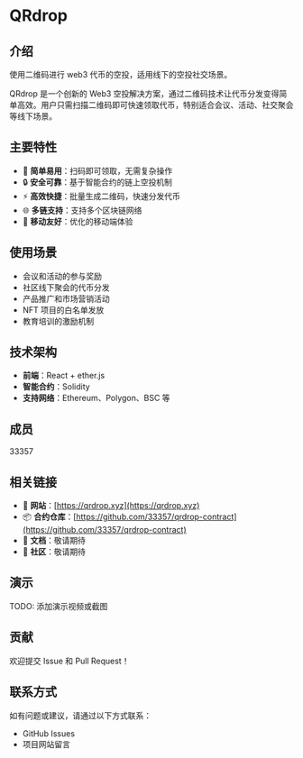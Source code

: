 # QRdrop

## 介绍

使用二维码进行 web3 代币的空投，适用线下的空投社交场景。

QRdrop 是一个创新的 Web3 空投解决方案，通过二维码技术让代币分发变得简单高效。用户只需扫描二维码即可快速领取代币，特别适合会议、活动、社交聚会等线下场景。

## 主要特性

- 🎯 **简单易用**：扫码即可领取，无需复杂操作
- 🔒 **安全可靠**：基于智能合约的链上空投机制
- ⚡ **高效快捷**：批量生成二维码，快速分发代币
- 🌐 **多链支持**：支持多个区块链网络
- 📱 **移动友好**：优化的移动端体验

## 使用场景

- 会议和活动的参与奖励
- 社区线下聚会的代币分发
- 产品推广和市场营销活动
- NFT 项目的白名单发放
- 教育培训的激励机制

## 技术架构

- **前端**：React + ether.js
- **智能合约**：Solidity
- **支持网络**：Ethereum、Polygon、BSC 等

## 成员

33357

## 相关链接

- 🔗 **网站**：[https://qrdrop.xyz](https://qrdrop.xyz)
- 📦 **合约仓库**：[https://github.com/33357/qrdrop-contract](https://github.com/33357/qrdrop-contract)
- 📖 **文档**：敬请期待
- 💬 **社区**：敬请期待

## 演示

TODO: 添加演示视频或截图

## 贡献

欢迎提交 Issue 和 Pull Request！

## 联系方式

如有问题或建议，请通过以下方式联系：
- GitHub Issues
- 项目网站留言

